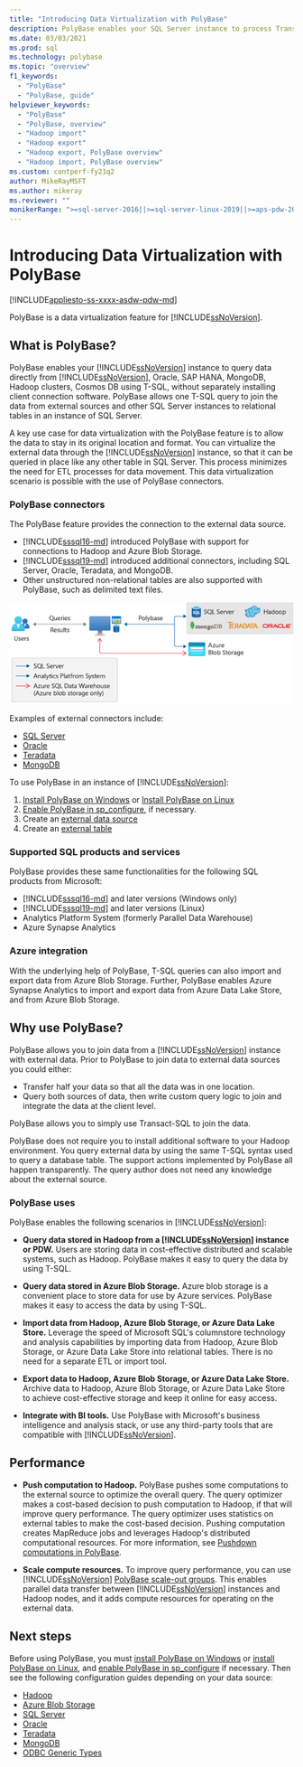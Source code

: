 ```yaml
---
title: "Introducing Data Virtualization with PolyBase"
description: PolyBase enables your SQL Server instance to process Transact-SQL queries that read data from external data sources such as Hadoop and Azure Blob Storage.
ms.date: 03/03/2021
ms.prod: sql
ms.technology: polybase
ms.topic: "overview"
f1_keywords: 
  - "PolyBase"
  - "PolyBase, guide"
helpviewer_keywords: 
  - "PolyBase"
  - "PolyBase, overview"
  - "Hadoop import"
  - "Hadoop export"
  - "Hadoop export, PolyBase overview"
  - "Hadoop import, PolyBase overview"
ms.custom: contperf-fy21q2
author: MikeRayMSFT
ms.author: mikeray
ms.reviewer: ""
monikerRange: ">=sql-server-2016||>=sql-server-linux-2019||>=aps-pdw-2016||=azure-sqldw-latest"
---
```


# Introducing Data Virtualization with PolyBase

[!INCLUDE[appliesto-ss-xxxx-asdw-pdw-md](../../includes/appliesto-ss-xxxx-asdw-pdw-md.md)]

PolyBase is a data virtualization feature for [!INCLUDE[ssNoVersion](../../includes/ssnoversion-md.md)]. 

## What is PolyBase?

PolyBase enables your [!INCLUDE[ssNoVersion](../../includes/ssnoversion-md.md)] instance to query data directly from [!INCLUDE[ssNoVersion](../../includes/ssnoversion-md.md)], Oracle, SAP HANA, MongoDB, Hadoop clusters, Cosmos DB using T-SQL, without separately installing client connection software. PolyBase allows one T-SQL query to join the data from external sources and other SQL Server instances to relational tables in an instance of SQL Server. 

A key use case for data virtualization with the PolyBase feature is to allow the data to stay in its original location and format. You can virtualize the external data through the [!INCLUDE[ssNoVersion](../../includes/ssnoversion-md.md)] instance, so that it can be queried in place like any other table in SQL Server. This process minimizes the need for ETL processes for data movement. This data virtualization scenario is possible with the use of PolyBase connectors.

### PolyBase connectors

 The PolyBase feature provides the connection to the external data source.

* [!INCLUDE[sssql16-md](../../includes/sssql16-md.md)] introduced PolyBase with support for connections to Hadoop and Azure Blob Storage.
* [!INCLUDE[sssql19-md](../../includes/sssql19-md.md)] introduced additional connectors, including SQL Server, Oracle, Teradata, and MongoDB.
* Other unstructured non-relational tables are also supported with PolyBase, such as delimited text files. 

![PolyBase logical](../../relational-databases/polybase/media/polybase-logical.png "PolyBase logical")

 Examples of external connectors include:

- [SQL Server](polybase-configure-sql-server.md)
- [Oracle](polybase-configure-oracle.md)
- [Teradata](polybase-configure-teradata.md)
- [MongoDB](polybase-configure-mongodb.md)

 To use PolyBase in an instance of [!INCLUDE[ssNoVersion](../../includes/ssnoversion-md.md)]:

1. [Install PolyBase on Windows](polybase-installation.md) or [Install PolyBase on Linux](polybase-linux-setup.md)
1. [Enable PolyBase in sp_configure](polybase-installation#enable), if necessary. 
1. Create an [external data source](../../t-sql/statements/create-external-data-source-transact-sql.md)
1. Create an [external table](../../t-sql/statements/create-external-table-transact-sql.md)

### Supported SQL products and services

PolyBase provides these same functionalities for the following SQL products from Microsoft:

- [!INCLUDE[sssql16-md](../../includes/sssql16-md.md)] and later versions (Windows only)
- [!INCLUDE[sssql19-md](../../includes/sssql19-md.md)] and later versions (Linux)
- Analytics Platform System (formerly Parallel Data Warehouse)
- Azure Synapse Analytics

### Azure integration

With the underlying help of PolyBase, T-SQL queries can also import and export data from Azure Blob Storage. Further, PolyBase enables Azure Synapse Analytics to import and export data from Azure Data Lake Store, and from Azure Blob Storage.

## Why use PolyBase?

PolyBase allows you to join data from a [!INCLUDE[ssNoVersion](../../includes/ssnoversion-md.md)] instance with external data. Prior to PolyBase to join data to external data sources you could either:

- Transfer half your data so that all the data was in one location.
- Query both sources of data, then write custom query logic to join and integrate the data at the client level.

PolyBase allows you to simply use Transact-SQL to join the data.

PolyBase does not require you to install additional software to your Hadoop environment. You query external data by using the same T-SQL syntax used to query a database table. The support actions implemented by PolyBase all happen transparently. The query author does not need any knowledge about the external source.

### PolyBase uses

PolyBase enables the following scenarios in [!INCLUDE[ssNoVersion](../../includes/ssnoversion-md.md)]:

- **Query data stored in Hadoop from a [!INCLUDE[ssNoVersion](../../includes/ssnoversion-md.md)] instance or PDW.** Users are storing data in cost-effective distributed and scalable systems, such as Hadoop. PolyBase makes it easy to query the data by using T-SQL.

- **Query data stored in Azure Blob Storage.** Azure blob storage is a convenient place to store data for use by Azure services. PolyBase makes it easy to access the data by using T-SQL.

- **Import data from Hadoop, Azure Blob Storage, or Azure Data Lake Store.** Leverage the speed of Microsoft SQL's columnstore technology and analysis capabilities by importing data from Hadoop, Azure Blob Storage, or Azure Data Lake Store into relational tables. There is no need for a separate ETL or import tool.

- **Export data to Hadoop, Azure Blob Storage, or Azure Data Lake Store.** Archive data to Hadoop, Azure Blob Storage, or Azure Data Lake Store to achieve cost-effective storage and keep it online for easy access.

- **Integrate with BI tools.** Use PolyBase with Microsoft's business intelligence and analysis stack, or use any third-party tools that are compatible with [!INCLUDE[ssNoVersion](../../includes/ssnoversion-md.md)].

## Performance

- **Push computation to Hadoop.** PolyBase pushes some computations to the external source to optimize the overall query. The query optimizer makes a cost-based decision to push computation to Hadoop, if that will improve query performance.  The query optimizer uses statistics on external tables to make the cost-based decision. Pushing computation creates MapReduce jobs and leverages Hadoop's distributed computational resources. For more information, see [Pushdown computations in PolyBase](polybase-pushdown-computation.md). 

- **Scale compute resources.** To improve query performance, you can use [!INCLUDE[ssNoVersion](../../includes/ssnoversion-md.md)] [PolyBase scale-out groups](../../relational-databases/polybase/polybase-scale-out-groups.md). This enables parallel data transfer between [!INCLUDE[ssNoVersion](../../includes/ssnoversion-md.md)] instances and Hadoop nodes, and it adds compute resources for operating on the external data.

## Next steps

Before using PolyBase, you must [install PolyBase on Windows](polybase-installation.md) or [install PolyBase on Linux](polybase-linux-setup.md), and [enable PolyBase in sp_configure](polybase-installation#enable) if necessary. Then see the following configuration guides depending on your data source:

- [Hadoop](polybase-configure-hadoop.md)
- [Azure Blob Storage](polybase-configure-azure-blob-storage.md)
- [SQL Server](polybase-configure-sql-server.md)
- [Oracle](polybase-configure-oracle.md)
- [Teradata](polybase-configure-teradata.md)
- [MongoDB](polybase-configure-mongodb.md)
- [ODBC Generic Types](polybase-configure-odbc-generic.md)
